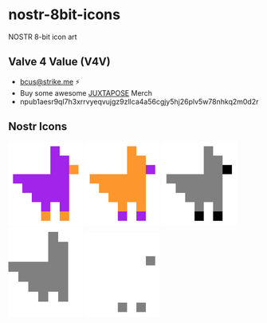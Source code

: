 # nostr-8bit-icons
NOSTR 8-bit icon art

## Valve 4 Value (V4V)
- [bcus@strike.me](https://strike.me/bcus/) :zap:
- Buy some awesome [JUXTAPOSE](https://juxtapose.store/) Merch
- npub1aesr9ql7h3xrrvyeqvujgz9zllca4a56cgjy5hj26plv5w78nhkq2m0d2r

## Nostr Icons

<span>
  <img src="https://github.com/emuro2/nostr-8bit-icons/blob/main/nostr_purple.png" style="width:150px;height:auto;" />
  <img src="https://github.com/emuro2/nostr-8bit-icons/blob/main/nostr_orange.png" style="width:150px;height:auto;" />
  <img src="https://github.com/emuro2/nostr-8bit-icons/blob/main/nostr_black.png" style="width:150px;height:auto;" />
  <img src="https://github.com/emuro2/nostr-8bit-icons/blob/main/nostr_grey.png" style="width:150px;height:auto;" />
  <img src="https://github.com/emuro2/nostr-8bit-icons/blob/main/nostr_white.png" style="width:150px;height:auto;" />
</span>
